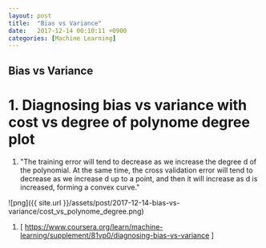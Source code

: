 ```yaml
---
layout: post
title:  "Bias vs Variance"
date:   2017-12-14 00:10:11 +0900
categories: [Machine Learning]
---
```


## Bias vs Variance
# 1. Diagnosing bias vs variance  with cost vs degree of polynome degree plot

1) "The training error will tend to decrease as we increase the degree d of the polynomial.
At the same time, the cross validation error will tend to decrease as we increase d up to a point, and then it will increase as d is increased, forming a convex curve."


![png]({{ site.url }}/assets/post/2017-12-14-bias-vs-variance/cost_vs_polynome_degree.png)

1) [ https://www.coursera.org/learn/machine-learning/supplement/81vp0/diagnosing-bias-vs-variance ]

